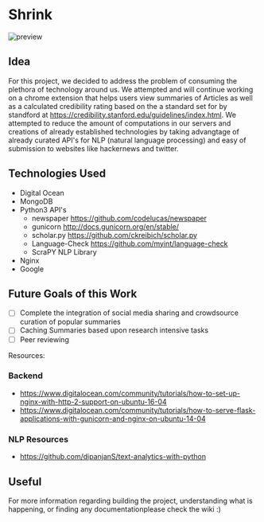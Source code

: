 
# Shrink 

![preview](res/pre.png)

## Idea
For this project, we decided to address the problem of consuming the plethora of technology around us. We attempted and will continue working on a chrome extension that helps users view summaries of Articles as well as a calculated credibility rating based on the a standard set for by standford at https://credibility.stanford.edu/guidelines/index.html. We attempted to reduce the amount of computations in our servers and creations of already established technologies by taking advangtage of already curated API's for NLP (natural language processing) and easy of submission to websites like hackernews and twitter. 

## Technologies Used
- Digital Ocean
- MongoDB
- Python3 API's
	- newspaper https://github.com/codelucas/newspaper
	- gunicorn http://docs.gunicorn.org/en/stable/
	- scholar.py https://github.com/ckreibich/scholar.py
	- Language-Check https://github.com/myint/language-check
	- ScraPY NLP Library
- Nginx
- Google

## Future Goals of this Work
- [ ]	Complete the integration of social media sharing and crowdsource curation of popular summaries
- [ ]	Caching Summaries based upon research intensive tasks
- [ ]	Peer reviewing

Resources:
### Backend
- https://www.digitalocean.com/community/tutorials/how-to-set-up-nginx-with-http-2-support-on-ubuntu-16-04 
- https://www.digitalocean.com/community/tutorials/how-to-serve-flask-applications-with-gunicorn-and-nginx-on-ubuntu-14-04
### NLP Resources
- https://github.com/dipanjanS/text-analytics-with-python

## Useful
For more information regarding building the project, understanding what is happening, or finding any documentationplease check the wiki :)
